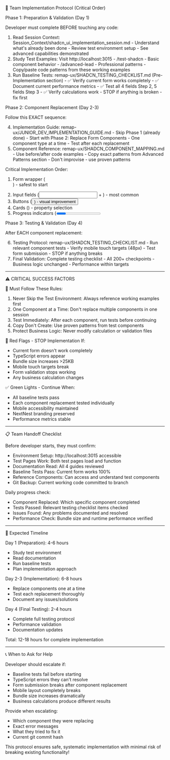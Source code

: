 🚀 Team Implementation Protocol (Critical Order)

  Phase 1: Preparation & Validation (Day 1)

  Developer must complete BEFORE touching any code:

  1. Read Session Context: Session_Context/shadcn_ui_implementation_session.md
    - Understand what's already been done
    - Review test environment setup
    - See advanced capabilities demonstrated
  2. Study Test Examples: Visit http://localhost:3015
    - /test-shadcn - Basic component behavior
    - /advanced-lead - Professional patterns
    - Copy/paste code patterns from these working examples
  3. Run Baseline Tests: remap-ux/SHADCN_TESTING_CHECKLIST.md (Pre-Implementation section)
    - ✅ Verify current form works completely
    - ✅ Document current performance metrics
    - ✅ Test all 4 fields Step 2, 5 fields Step 3
    - ✅ Verify calculations work
    - STOP if anything is broken - fix first

  Phase 2: Component Replacement (Day 2-3)

  Follow this EXACT sequence:

  4. Implementation Guide: remap-ux/JUNIOR_DEV_IMPLEMENTATION_GUIDE.md
    - Skip Phase 1 (already done)
    - Start with Phase 2: Replace Form Components
    - One component type at a time
    - Test after each replacement
  5. Component Reference: remap-ux/SHADCN_COMPONENT_MAPPING.md
    - Use before/after code examples
    - Copy exact patterns from Advanced Patterns section
    - Don't improvise - use proven patterns

  Critical Implementation Order:
  1. Form wrapper (<Form>) - safest to start
  2. Input fields (<Input> + <FormField>) - most common
  3. Buttons (<Button>) - visual improvement
  4. Cards (<Card>) - property selection
  5. Progress indicators (<Progress>, <Badge>) - final polish

  Phase 3: Testing & Validation (Day 4)

  After EACH component replacement:

  6. Testing Protocol: remap-ux/SHADCN_TESTING_CHECKLIST.md
    - Run relevant component tests
    - Verify mobile touch targets (48px)
    - Test form submission
    - STOP if anything breaks
  7. Final Validation: Complete testing checklist
    - All 200+ checkpoints
    - Business logic unchanged
    - Performance within targets

  ---
  ⚠️ CRITICAL SUCCESS FACTORS

  🔴 Must Follow These Rules:

  1. Never Skip the Test Environment: Always reference working examples first
  2. One Component at a Time: Don't replace multiple components in one session
  3. Test Immediately: After each component, run tests before continuing
  4. Copy Don't Create: Use proven patterns from test components
  5. Protect Business Logic: Never modify calculation or validation files

  🚨 Red Flags - STOP Implementation If:

  - Current form doesn't work completely
  - TypeScript errors appear
  - Bundle size increases >25KB
  - Mobile touch targets break
  - Form validation stops working
  - Any business calculation changes

  ✅ Green Lights - Continue When:

  - All baseline tests pass
  - Each component replacement tested individually
  - Mobile accessibility maintained
  - NextNest branding preserved
  - Performance metrics stable

  ---
  📋 Team Handoff Checklist

  Before developer starts, they must confirm:

  - Environment Setup: http://localhost:3015 accessible
  - Test Pages Work: Both test pages load and function
  - Documentation Read: All 4 guides reviewed
  - Baseline Tests Pass: Current form works 100%
  - Reference Components: Can access and understand test components
  - Git Backup: Current working code committed to branch

  Daily progress check:
  - Component Replaced: Which specific component completed
  - Tests Passed: Relevant testing checklist items checked
  - Issues Found: Any problems documented and resolved
  - Performance Check: Bundle size and runtime performance verified

  ---
  🎯 Expected Timeline

  Day 1 (Preparation): 4-6 hours
  - Study test environment
  - Read documentation
  - Run baseline tests
  - Plan implementation approach

  Day 2-3 (Implementation): 6-8 hours
  - Replace components one at a time
  - Test each replacement thoroughly
  - Document any issues/solutions

  Day 4 (Final Testing): 2-4 hours
  - Complete full testing protocol
  - Performance validation
  - Documentation updates

  Total: 12-18 hours for complete implementation

  ---
  📞 When to Ask for Help

  Developer should escalate if:
  - Baseline tests fail before starting
  - TypeScript errors they can't resolve
  - Form submission breaks after component replacement
  - Mobile layout completely breaks
  - Bundle size increases dramatically
  - Business calculations produce different results

  Provide when escalating:
  - Which component they were replacing
  - Exact error messages
  - What they tried to fix it
  - Current git commit hash

  This protocol ensures safe, systematic implementation with minimal risk of breaking existing functionality!